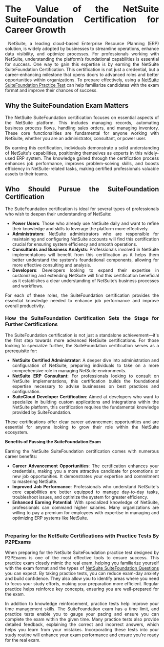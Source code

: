 <h1 style="text-align: justify;"><strong>The Value of the NetSuite SuiteFoundation Certification for Career Growth</strong></h1>

<p style="text-align: justify;">&nbsp;NetSuite, a leading cloud-based Enterprise Resource Planning (ERP) solution, is widely adopted by businesses to streamline operations, enhance data visibility, and optimize processes. For professionals working with NetSuite, understanding the platform&rsquo;s foundational capabilities is essential for success. One way to gain this expertise is by earning the NetSuite SuiteFoundation Certification. This certification is not just a credential, but a career-enhancing milestone that opens doors to advanced roles and better opportunities within organizations. To prepare effectively, using a <a href="https://www.p2pexams.com/netsuite/pdf/suitefoundation">NetSuite SuiteFoundation Practice Test</a> can help familiarize candidates with the exam format and improve their chances of success.</p>

<h2 style="text-align: justify;"><strong>Why the SuiteFoundation Exam Matters</strong></h2>

<p style="text-align: justify;">The NetSuite SuiteFoundation certification focuses on essential aspects of the NetSuite platform. This includes managing records, automating business process flows, handling sales orders, and managing inventory. These core functionalities are fundamental for anyone working with NetSuite, whether you are an administrator, consultant, or power user.</p>

<p style="text-align: justify;">By earning this certification, individuals demonstrate a solid understanding of NetSuite&#39;s capabilities, positioning themselves as experts in this widely-used ERP system. The knowledge gained through the certification process enhances job performance, improves problem-solving skills, and boosts efficiency in NetSuite-related tasks, making certified professionals valuable assets to their teams.</p>

<h2 style="text-align: justify;"><strong>Who Should Pursue the SuiteFoundation Certification</strong></h2>

<p style="text-align: justify;">The SuiteFoundation certification is ideal for several types of professionals who wish to deepen their understanding of NetSuite:</p>

<ul>
	<li style="text-align: justify;"><strong>Power Users</strong>: Those who already use NetSuite daily and want to refine their knowledge and skills to leverage the platform more effectively.</li>
	<li style="text-align: justify;"><strong>Administrators</strong>: NetSuite administrators who are responsible for maintaining and configuring NetSuite accounts will find this certification crucial for ensuring system efficiency and smooth operations.</li>
	<li style="text-align: justify;"><strong>Consultants and Business Analysts</strong>: Professionals involved in NetSuite implementations will benefit from this certification as it helps them better understand the system&#39;s foundational components, allowing for more effective consulting and analysis.</li>
	<li style="text-align: justify;"><strong>Developers</strong>: Developers looking to expand their expertise in customizing and extending NetSuite will find this certification beneficial as it establishes a clear understanding of NetSuite&rsquo;s business processes and workflows.</li>
</ul>

<p style="text-align: justify;">For each of these roles, the SuiteFoundation certification provides the essential knowledge needed to enhance job performance and improve overall productivity.</p>

<h3 style="text-align: justify;"><strong>How the SuiteFoundation Certification Sets the Stage for Further Certifications</strong></h3>

<p style="text-align: justify;">The SuiteFoundation certification is not just a standalone achievement&mdash;it&#39;s the first step towards more advanced NetSuite certifications. For those looking to specialize further, the SuiteFoundation certification serves as a prerequisite for:</p>

<ul>
	<li style="text-align: justify;"><strong>NetSuite Certified Administrator</strong>: A deeper dive into administration and configuration of NetSuite, preparing individuals to take on a more comprehensive role in managing NetSuite environments.</li>
	<li style="text-align: justify;"><strong>NetSuite ERP Consultant</strong>: For professionals looking to consult on NetSuite implementations, this certification builds the foundational expertise necessary to advise businesses on best practices and configuration.</li>
	<li style="text-align: justify;"><strong>SuiteCloud Developer Certification</strong>: Aimed at developers who want to specialize in building custom applications and integrations within the NetSuite platform, this certification requires the fundamental knowledge provided by SuiteFoundation.</li>
</ul>

<p style="text-align: justify;">These certifications offer clear career advancement opportunities and are essential for anyone looking to grow their role within the NetSuite ecosystem.</p>

<p style="text-align: justify;"><strong>Benefits of Passing the&nbsp;SuiteFoundation Exam</strong></p>

<p style="text-align: justify;">Earning the NetSuite SuiteFoundation certification comes with numerous career benefits:</p>

<ul>
	<li style="text-align: justify;"><strong>Career Advancement Opportunities</strong>: The certification enhances your credentials, making you a more attractive candidate for promotions or new job opportunities. It demonstrates your expertise and commitment to mastering NetSuite.</li>
	<li style="text-align: justify;"><strong>Improved Job Performance</strong>: Professionals who understand NetSuite&#39;s core capabilities are better equipped to manage day-to-day tasks, troubleshoot issues, and optimize the system for greater efficiency.</li>
	<li style="text-align: justify;"><strong>Enhanced Earning Potential</strong>: With specialized knowledge of NetSuite, professionals can command higher salaries. Many organizations are willing to pay a premium for employees with expertise in managing and optimizing ERP systems like NetSuite.<br />
	&nbsp;</li>
</ul>

<h3 style="text-align: justify;"><strong>Preparing for the NetSuite Certifications&nbsp;with Practice Tests By P2PExams</strong></h3>

<p style="text-align: justify;">When preparing for the NetSuite SuiteFoundation&nbsp;practice test designed by P2PExams&nbsp;is one of the most effective tools to ensure success. This practice exam closely mimic the real exam, helping you familiarize yourself with the exam format and the types of <a href="https://www.p2pexams.com/free/sample-questions-for-netsuite-suitefoundation-exam-exam-by-fowler.pdf">NetSuite SuiteFoundation Questions</a> you can expect. By taking practice tests, you can reduce exam-day anxiety and build confidence. They also allow you to identify areas where you need to focus your study efforts, making your preparation more efficient. Regular practice helps reinforce key concepts, ensuring you are well-prepared for the exam.</p>

<p style="text-align: justify;">In addition to knowledge reinforcement, practice tests help improve your time management skills. The SuiteFoundation exam has a time limit, and practice tests enable you to gauge your pacing and ensure you can complete the exam within the given time. Many practice tests also provide detailed feedback, explaining the correct and incorrect answers, which helps you learn from your mistakes. Incorporating these tests into your study routine will enhance your exam performance and ensure you&#39;re ready for the real exam.&nbsp;</p>
